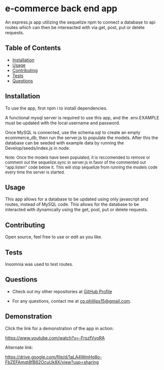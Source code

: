 # e-commerce back end app

  An express.js app utilizing the sequelize npm to connect a database to api routes which can then be intereacted with via get, post, put or delete requests.

  ## Table of Contents

  - [Installation](#installation)
  - [Usage](#usage)
  - [Contributing](#contributing)
  - [Tests](#tests)
  - [Questions](#questions)

  ## Installation

  To use the app, first npm i to install dependencies.
  
  A functional mysql server is required to use this app, and the .env.EXAMPLE must be updated with the local username and password.

  Once MySQL is connected, use the schema.sql to create an empty ecommerce_db, then run the server.js to populate the models. After this the database can be seeded with example data by running the Develop/seeds/index.js in node.

 <font size="2"> Note: Once the models have been populated, it is reccomended to remove or comment out the sequelize.sync in server.js in favor of the commented out "app.listen" code below it. This will stop sequelize from running the models code every time the server is started. </font>

  ## Usage

  This app allows for a database to be updated using only javascript and routes, instead of MySQL code. This allows for the database to be interacted with dynamically using the get, post, put or delete requests.


  ## Contributing

  Open source, feel free to use or edit as you like.

  ## Tests

  Insomnia was used to test routes.

  ## Questions

  - Check out my other repositories at [GitHub Profile](https://github.com/c-phillips7)

  - For any questions, contact me at cp.phillips15@gmail.com.


  ## Demonstration

  Click the link for a demonstration of the app in action:
  
  https://www.youtube.com/watch?v=-FrszfVyoRA

  Alternate link:

  https://drive.google.com/file/d/1aLA4WmHq8o-FbZEFAmqt8fB62OcuUk8X/view?usp=sharing